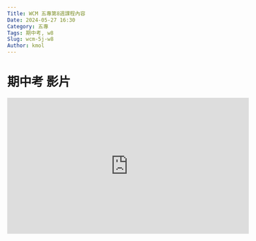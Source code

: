 ```yaml
---
Title: WCM 五專第8週課程內容
Date: 2024-05-27 16:30
Category: 五專
Tags: 期中考, w8
Slug: wcm-5j-w8
Author: kmol
---
```



# 期中考 影片


<iframe width="560" height="315" src="https://www.youtube.com/embed/dqp1myCIuGA?si=a-iB29kIjToS2UAo" title="YouTube video player" frameborder="0" allow="accelerometer; autoplay; clipboard-write; encrypted-media; gyroscope; picture-in-picture; web-share" referrerpolicy="strict-origin-when-cross-origin" allowfullscreen></iframe>